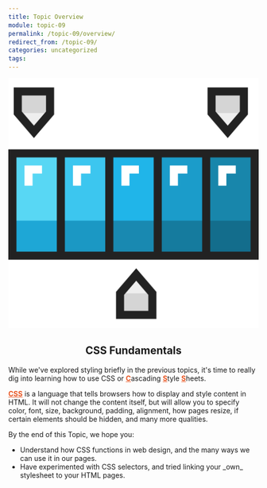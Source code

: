 ```yaml
---
title: Topic Overview
module: topic-09
permalink: /topic-09/overview/
redirect_from: /topic-09/
categories: uncategorized
tags:
---
```


<div class="section-title">
  <img src="../img/assignment-09.svg" alt="" title="Assignment 9: Color" />
  <h2 style="text-align: center;">CSS Fundamentals</h2>
</div>

While we've explored styling briefly in the previous topics, it's time to really dig into learning how to use CSS or <span style="font-weight: bolder; text-decoration: underline; color: #E95420;">C</span>ascading <span style="font-weight: bolder; text-decoration: underline; color: #E95420;">S</span>tyle <span style="font-weight: bolder; text-decoration: underline; color: #E95420;">S</span>heets.

<span style="font-weight: bolder; text-decoration: underline; color: #E95420;">CSS</span> is a language that tells browsers how to display and style content in HTML. It will not change the content itself, but will allow you to specify color, font, size, background, padding, alignment, how pages resize, if certain elements should be hidden, and many more qualities.


By the end of this Topic, we hope you:
<ul class="pros-and-cons">
  <li class="icon-pro">Understand how CSS functions in web design, and the many ways we can use it in our pages.</li>
  <li class="icon-pro">Have experimented with CSS selectors, and tried linking your _own_ stylesheet to your HTML pages.</li>
</ul>
